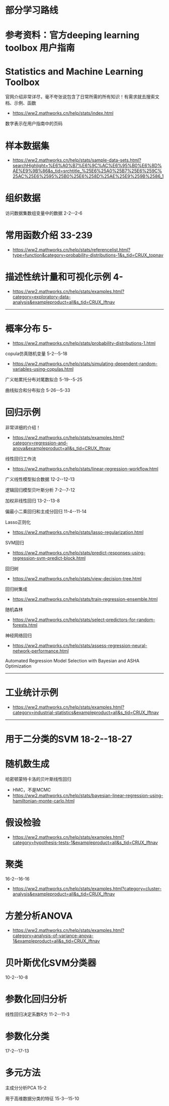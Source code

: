 # 部分学习路线
# 参考资料：官方deeping learning toolbox **用户指南**
# Statistics and Machine Learning Toolbox
官网介绍非常详尽，毫不夸张说包含了日常所需的所有知识！有需求就去搜索文档、示例、函数
* https://ww2.mathworks.cn/help/stats/index.html

数字表示在用户指南中的页码

# **样本数据集**
* https://ww2.mathworks.cn/help/stats/sample-data-sets.html?searchHighlight=%E6%A0%B7%E6%9C%AC%E6%95%B0%E6%8D%AE%E9%9B%86&s_tid=srchtitle_%25E6%25A0%25B7%25E6%259C%25AC%25E6%2595%25B0%25E6%258D%25AE%25E9%259B%2586_1

# 组织数据
访问数据集数组变量中的数据 2-2--2-6

# 常用函数介绍 33-239
* https://ww2.mathworks.cn/help/stats/referencelist.html?type=function&category=probability-distributions-1&s_tid=CRUX_topnav

# 描述性统计量和可视化示例 4-
* https://ww2.mathworks.cn/help/stats/examples.html?category=exploratory-data-analysis&exampleproduct=all&s_tid=CRUX_lftnav

--------------------------------

# **概率分布** 5-
* https://ww2.mathworks.cn/help/stats/probability-distributions-1.html

copula仿真随机变量 5-2--5-18
* https://ww2.mathworks.cn/help/stats/simulating-dependent-random-variables-using-copulas.html

广义帕累托分布对尾数拟合 5-19--5-25

曲线拟合和分布拟合 5-26--5-33

# **回归示例**
非常详细的介绍！
* https://ww2.mathworks.cn/help/stats/examples.html?category=regression-and-anova&exampleproduct=all&s_tid=CRUX_lftnav

线性回归工作流
* https://ww2.mathworks.cn/help/stats/linear-regression-workflow.html

广义线性模型拟合数据 12-2--12-13

逻辑回归模型贝叶斯分析 7-2--7-12

加权非线性回归 13-2--13-8

偏最小二乘回归和主成分回归 11-4--11-14

Lasso正则化
* https://ww2.mathworks.cn/help/stats/lasso-regularization.html

SVM回归
* https://ww2.mathworks.cn/help/stats/predict-responses-using-regression-svm-predict-block.html

回归树
* https://ww2.mathworks.cn/help/stats/view-decision-tree.html

回归树集成
* https://ww2.mathworks.cn/help/stats/train-regression-ensemble.html

随机森林
* https://ww2.mathworks.cn/help/stats/select-predictors-for-random-forests.html

神经网络回归
* https://ww2.mathworks.cn/help/stats/assess-regression-neural-network-performance.html

Automated Regression Model Selection with Bayesian and ASHA Optimization

---------------------------------


# **工业统计示例**
* https://ww2.mathworks.cn/help/stats/examples.html?category=industrial-statistics&exampleproduct=all&s_tid=CRUX_lftnav

---------------------------------

# **用于二分类的SVM 18-2--18-27**

# 随机数生成
哈密顿蒙特卡洛的贝叶斯线性回归
* HMC，不是MCMC
* https://ww2.mathworks.cn/help/stats/bayesian-linear-regression-using-hamiltonian-monte-carlo.html

# 假设检验
* https://ww2.mathworks.cn/help/stats/examples.html?category=hypothesis-tests-1&exampleproduct=all&s_tid=CRUX_lftnav

# 聚类
16-2--16-16
* https://ww2.mathworks.cn/help/stats/examples.html?category=cluster-analysis&exampleproduct=all&s_tid=CRUX_lftnav

# 方差分析ANOVA
* https://ww2.mathworks.cn/help/stats/examples.html?category=analysis-of-variance-anova-1&exampleproduct=all&s_tid=CRUX_lftnav

# 贝叶斯优化SVM分类器 
10-2--10-8

# 参数化回归分析
线性回归决定系数R方 11-2--11-3

# **参数化分类**
17-2--17-13

# 多元方法
主成分分析PCA 15-2

用于高维数据分类的特征 15-3--15-10










